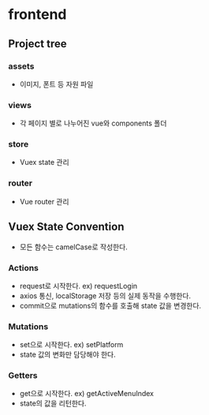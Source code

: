 # frontend

## Project tree

### assets
- 이미지, 폰트 등 자원 파일

### views
- 각 페이지 별로 나누어진 vue와 components 폴더

### store
- Vuex state 관리

### router
- Vue router 관리

## Vuex State Convention
- 모든 함수는 camelCase로 작성한다.

### Actions
- request로 시작한다. ex) requestLogin
- axios 통신, localStorage 저장 등의 실제 동작을 수행한다.
- commit으로 mutations의 함수를 호출해 state 값을 변경한다.

### Mutations
- set으로 시작한다. ex) setPlatform
- state 값의 변화만 담당해야 한다.

### Getters
- get으로 시작한다. ex) getActiveMenuIndex
- state의 값을 리턴한다.
